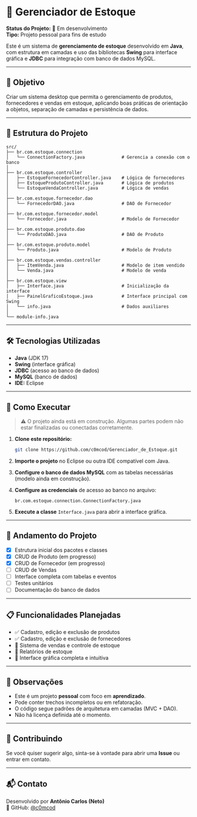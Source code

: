 # 🧾 Gerenciador de Estoque

**Status do Projeto:** 🚧 Em desenvolvimento  
**Tipo:** Projeto pessoal para fins de estudo  

Este é um sistema de **gerenciamento de estoque** desenvolvido em **Java**, com estrutura em camadas e uso das bibliotecas **Swing** para interface gráfica e **JDBC** para integração com banco de dados MySQL.

---

## 🎯 Objetivo

Criar um sistema desktop que permita o gerenciamento de produtos, fornecedores e vendas em estoque, aplicando boas práticas de orientação a objetos, separação de camadas e persistência de dados.

---

## 📁 Estrutura do Projeto

```
src/
├── br.com.estoque.connection
│   └── ConnectionFactory.java              # Gerencia a conexão com o banco
│
├── br.com.estoque.controller
│   ├── EstoqueFornecedorController.java    # Lógica de fornecedores
│   ├── EstoqueProdutoController.java       # Lógica de produtos
│   └── EstoqueVendaController.java         # Lógica de vendas
│
├── br.com.estoque.fornecedor.dao
│   └── FornecedorDAO.java                  # DAO de Fornecedor
│
├── br.com.estoque.fornecedor.model
│   └── Fornecedor.java                     # Modelo de Fornecedor
│
├── br.com.estoque.produto.dao
│   └── ProdutoDAO.java                     # DAO de Produto
│
├── br.com.estoque.produto.model
│   └── Produto.java                        # Modelo de Produto
│
├── br.com.estoque.vendas.controller
│   ├── ItemVenda.java                      # Modelo de item vendido
│   └── Venda.java                          # Modelo de venda
│
├── br.com.estoque.view
│   ├── Interface.java                      # Inicialização da interface
│   ├── PainelGraficoEstoque.java           # Interface principal com Swing
│   └── info.java                           # Dados auxiliares
│
└── module-info.java
```

---

## 🛠️ Tecnologias Utilizadas

- **Java** (JDK 17)
- **Swing** (interface gráfica)
- **JDBC** (acesso ao banco de dados)
- **MySQL** (banco de dados)
- **IDE:** Eclipse

---

## 🚀 Como Executar

> ⚠️ O projeto ainda está em construção. Algumas partes podem não estar finalizadas ou conectadas corretamente.

1. **Clone este repositório:**
   ```bash
   git clone https://github.com/c0mcod/Gerenciador_de_Estoque.git
   ```

2. **Importe o projeto** no Eclipse ou outra IDE compatível com Java.

3. **Configure o banco de dados MySQL** com as tabelas necessárias (modelo ainda em construção).

4. **Configure as credenciais** de acesso ao banco no arquivo:
   ```
   br.com.estoque.connection.ConnectionFactory.java
   ```

5. **Execute a classe** `Interface.java` para abrir a interface gráfica.

---

## 🚧 Andamento do Projeto

- [x] Estrutura inicial dos pacotes e classes
- [x] CRUD de Produto (em progresso)
- [x] CRUD de Fornecedor (em progresso)
- [ ] CRUD de Vendas
- [ ] Interface completa com tabelas e eventos
- [ ] Testes unitários
- [ ] Documentação do banco de dados

---

## 📋 Funcionalidades Planejadas

- ✅ Cadastro, edição e exclusão de produtos
- ✅ Cadastro, edição e exclusão de fornecedores
- 🔄 Sistema de vendas e controle de estoque
- 🔄 Relatórios de estoque
- 🔄 Interface gráfica completa e intuitiva

---

## 📌 Observações

- Este é um projeto **pessoal** com foco em **aprendizado**.
- Pode conter trechos incompletos ou em refatoração.
- O código segue padrões de arquitetura em camadas (MVC + DAO).
- Não há licença definida até o momento.

---

## 🤝 Contribuindo

Se você quiser sugerir algo, sinta-se à vontade para abrir uma **Issue** ou entrar em contato.

---

## 📬 Contato

Desenvolvido por **Antônio Carlos (Neto)**  
🔗 GitHub: [@c0mcod](https://github.com/c0mcod)